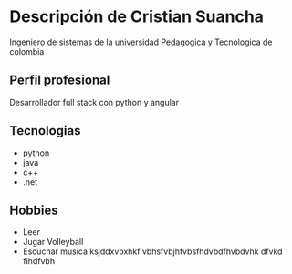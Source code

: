 # Descripción de Cristian Suancha

Ingeniero de sistemas de la universidad Pedagogica y Tecnologica de colombia

## Perfil profesional
Desarrollador full stack con python y angular

## Tecnologias
- python
- java
- c++
- .net

## Hobbies
- Leer
- Jugar Volleyball
- Escuchar musica
ksjddxvbxhkf
vbhsfvbjhfvbsfhdvbdfhvbdvhk dfvkd fihdfvbh
